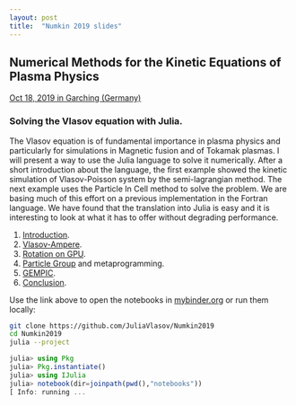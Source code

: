```yaml
---
layout: post
title:  "Numkin 2019 slides"
---
```


## Numerical Methods for the Kinetic Equations of Plasma Physics

[Oct 18, 2019 in Garching (Germany)](https://www.ipp.mpg.de/NumKin2019)

### Solving the Vlasov equation with Julia. 

The Vlasov equation is of fundamental importance in plasma physics and particularly for simulations in Magnetic fusion and of Tokamak plasmas. I will present a way to use the Julia language to solve it numerically.
After a short introduction about the language, the first example showed the kinetic simulation of Vlasov-Poisson system by the semi-lagrangian method. The next example uses the Particle In Cell method to solve the problem.
We are basing much of this effort on a previous implementation in the Fortran language. We have found that the translation into Julia is easy and it is interesting to look at what it has to offer without degrading performance.

1. [Introduction](/Numkin2019/01/build/index.html). 
2. [Vlasov-Ampere](/Numkin2019/02/build/index.html).
3. [Rotation on GPU](/Numkin2019/03/build/index.html).
4. [Particle Group](/Numkin2019/04/build/index.html) and metaprogramming.
5. [GEMPIC](/Numkin2019/05/build/index.html).
6. [Conclusion](/Numkin2019/06/build/index.html).

Use the link above to open the notebooks in [mybinder.org](https://mybinder.org/v2/gh/juliavlasov/Numkin2019/master?filepath=notebooks) or run them locally:

```bash
git clone https://github.com/JuliaVlasov/Numkin2019
cd Numkin2019
julia --project
```

```julia
julia> using Pkg
julia> Pkg.instantiate()
julia> using IJulia
julia> notebook(dir=joinpath(pwd(),"notebooks"))
[ Info: running ...
```
